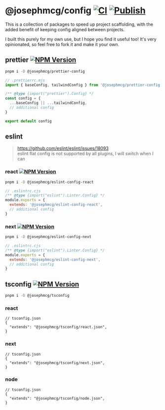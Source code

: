 # @josephmcg/config [![CI](https://github.com/josephmcg/config/actions/workflows/main.yml/badge.svg)](https://github.com/josephmcg/config/actions/workflows/main.yml) [![Publish](https://github.com/josephmcg/config/actions/workflows/publish.yml/badge.svg)](https://github.com/josephmcg/config/actions/workflows/publish.yml)

This is a collection of packages to speed up project scaffolding, with the added benefit of keeping config aligned between projects.

I built this purely for my own use, but I hope you find it useful too! It's very opinionated, so feel free to fork it and make it your own.

## prettier [![NPM Version](https://img.shields.io/npm/v/%40josephmcg%2Fprettier-config)](https://www.npmjs.com/package/@josephmcg/prettier-config)

```bash
pnpm i -D @josephmcg/prettier-config
```

```ts
// .prettierrc.mjs
import { baseConfig, tailwindConfig } from '@josephmcg/prettier-config'

/** @type {import("prettier").Config} */
const config = {
  ...baseConfig || ...tailwindConfig,
  // additional config
}

export default config
```

## eslint

> <https://github.com/eslint/eslint/issues/18093>  
> eslint flat config is not supported by all plugins, I will switch when I can

### react [![NPM Version](https://img.shields.io/npm/v/%40josephmcg%2Feslint-config-react)](https://www.npmjs.com/package/@josephmcg/eslint-config-react)

```bash
pnpm i -D @josephmcg/eslint-config-react
```

```cjs
// .eslintrc.cjs
/** @type {import("eslint").Linter.Config} */
module.exports = {
  extends: '@josephmcg/eslint-config-react',
  // additional config
}
```

### next [![NPM Version](https://img.shields.io/npm/v/%40josephmcg%2Feslint-config-next)](https://www.npmjs.com/package/@josephmcg/eslint-config-next)

```bash
pnpm i -D @josephmcg/eslint-config-next
```

```cjs
// .eslintrc.cjs
/** @type {import("eslint").Linter.Config} */
module.exports = {
  extends: '@josephmcg/eslint-config-next',
  // additional config
}
```

## tsconfig [![NPM Version](https://img.shields.io/npm/v/%40josephmcg%2Ftsconfig)](https://www.npmjs.com/package/@josephmcg/tsconfig)

```bash
pnpm i -D @josephmcg/tsconfig
```

### react

```jsonc
// tsconfig.json
{
  "extends": "@josephmcg/tsconfig/react.json",
}
```

### next

```jsonc
// tsconfig.json
{
  "extends": "@josephmcg/tsconfig/next.json",
}
```

### node

```jsonc
// tsconfig.json
{
  "extends": "@josephmcg/tsconfig/node.json",
}
```
